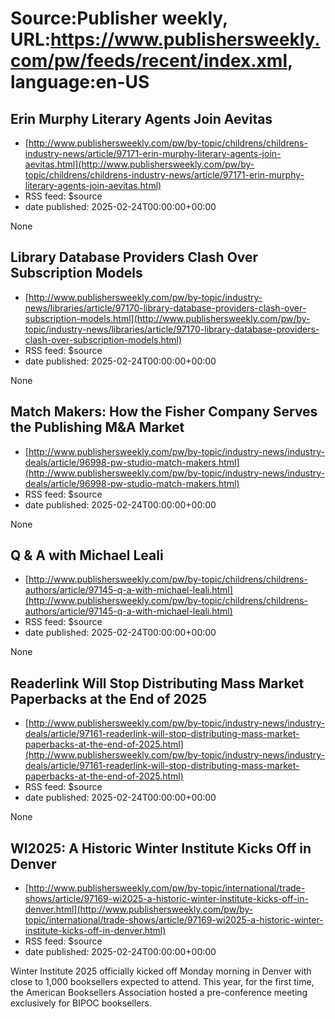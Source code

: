 # Source:Publisher weekly, URL:https://www.publishersweekly.com/pw/feeds/recent/index.xml, language:en-US

## Erin Murphy Literary Agents Join Aevitas
 - [http://www.publishersweekly.com/pw/by-topic/childrens/childrens-industry-news/article/97171-erin-murphy-literary-agents-join-aevitas.html](http://www.publishersweekly.com/pw/by-topic/childrens/childrens-industry-news/article/97171-erin-murphy-literary-agents-join-aevitas.html)
 - RSS feed: $source
 - date published: 2025-02-24T00:00:00+00:00

None

## Library Database Providers Clash Over Subscription Models
 - [http://www.publishersweekly.com/pw/by-topic/industry-news/libraries/article/97170-library-database-providers-clash-over-subscription-models.html](http://www.publishersweekly.com/pw/by-topic/industry-news/libraries/article/97170-library-database-providers-clash-over-subscription-models.html)
 - RSS feed: $source
 - date published: 2025-02-24T00:00:00+00:00

None

## Match Makers: How the Fisher Company Serves the Publishing M&A Market
 - [http://www.publishersweekly.com/pw/by-topic/industry-news/industry-deals/article/96998-pw-studio-match-makers.html](http://www.publishersweekly.com/pw/by-topic/industry-news/industry-deals/article/96998-pw-studio-match-makers.html)
 - RSS feed: $source
 - date published: 2025-02-24T00:00:00+00:00

None

## Q & A with Michael Leali
 - [http://www.publishersweekly.com/pw/by-topic/childrens/childrens-authors/article/97145-q-a-with-michael-leali.html](http://www.publishersweekly.com/pw/by-topic/childrens/childrens-authors/article/97145-q-a-with-michael-leali.html)
 - RSS feed: $source
 - date published: 2025-02-24T00:00:00+00:00

None

## Readerlink Will Stop Distributing Mass Market Paperbacks at the End of 2025
 - [http://www.publishersweekly.com/pw/by-topic/industry-news/industry-deals/article/97161-readerlink-will-stop-distributing-mass-market-paperbacks-at-the-end-of-2025.html](http://www.publishersweekly.com/pw/by-topic/industry-news/industry-deals/article/97161-readerlink-will-stop-distributing-mass-market-paperbacks-at-the-end-of-2025.html)
 - RSS feed: $source
 - date published: 2025-02-24T00:00:00+00:00

None

## WI2025: A Historic Winter Institute Kicks Off in Denver
 - [http://www.publishersweekly.com/pw/by-topic/international/trade-shows/article/97169-wi2025-a-historic-winter-institute-kicks-off-in-denver.html](http://www.publishersweekly.com/pw/by-topic/international/trade-shows/article/97169-wi2025-a-historic-winter-institute-kicks-off-in-denver.html)
 - RSS feed: $source
 - date published: 2025-02-24T00:00:00+00:00

Winter Institute 2025 officially kicked off Monday morning in Denver with close to 1,000 booksellers expected to attend. This year, for the first time, the American Booksellers Association hosted a pre-conference meeting exclusively for BIPOC booksellers.

